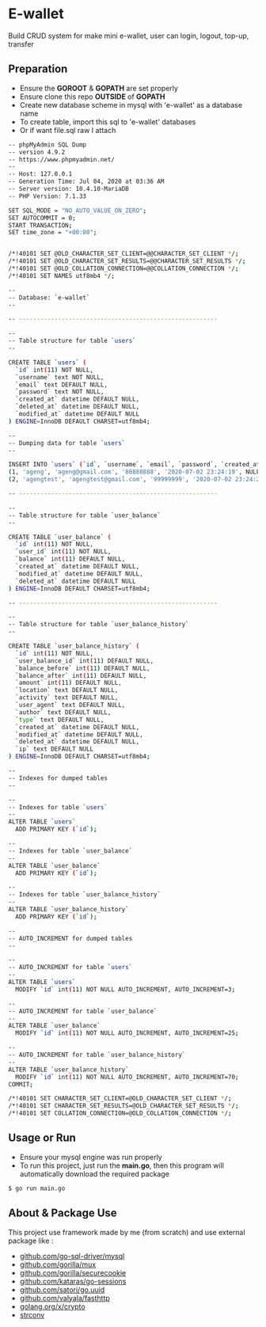 # E-wallet
Build CRUD system for make mini e-wallet, user can login, logout, top-up, transfer

## Preparation
* Ensure the **GOROOT** & **GOPATH** are set properly
* Ensure clone this repo **OUTSIDE** of **GOPATH**
* Create new database scheme in mysql with 'e-wallet' as a database name
* To create table, import this sql to 'e-wallet' databases
* Or if want file.sql raw I attach

```bash
-- phpMyAdmin SQL Dump
-- version 4.9.2
-- https://www.phpmyadmin.net/
--
-- Host: 127.0.0.1
-- Generation Time: Jul 04, 2020 at 03:36 AM
-- Server version: 10.4.10-MariaDB
-- PHP Version: 7.1.33

SET SQL_MODE = "NO_AUTO_VALUE_ON_ZERO";
SET AUTOCOMMIT = 0;
START TRANSACTION;
SET time_zone = "+00:00";


/*!40101 SET @OLD_CHARACTER_SET_CLIENT=@@CHARACTER_SET_CLIENT */;
/*!40101 SET @OLD_CHARACTER_SET_RESULTS=@@CHARACTER_SET_RESULTS */;
/*!40101 SET @OLD_COLLATION_CONNECTION=@@COLLATION_CONNECTION */;
/*!40101 SET NAMES utf8mb4 */;

--
-- Database: `e-wallet`
--

-- --------------------------------------------------------

--
-- Table structure for table `users`
--

CREATE TABLE `users` (
  `id` int(11) NOT NULL,
  `username` text NOT NULL,
  `email` text DEFAULT NULL,
  `password` text NOT NULL,
  `created_at` datetime DEFAULT NULL,
  `deleted_at` datetime DEFAULT NULL,
  `modified_at` datetime DEFAULT NULL
) ENGINE=InnoDB DEFAULT CHARSET=utf8mb4;

--
-- Dumping data for table `users`
--

INSERT INTO `users` (`id`, `username`, `email`, `password`, `created_at`, `deleted_at`, `modified_at`) VALUES
(1, 'ageng', 'ageng@gmail.com', '88888888', '2020-07-02 23:24:19', NULL, NULL),
(2, 'agengtest', 'agengtest@gmail.com', '99999999', '2020-07-02 23:24:29', NULL, NULL);

-- --------------------------------------------------------

--
-- Table structure for table `user_balance`
--

CREATE TABLE `user_balance` (
  `id` int(11) NOT NULL,
  `user_id` int(11) NOT NULL,
  `balance` int(11) DEFAULT NULL,
  `created_at` datetime DEFAULT NULL,
  `modified_at` datetime DEFAULT NULL,
  `deleted_at` datetime DEFAULT NULL
) ENGINE=InnoDB DEFAULT CHARSET=utf8mb4;

-- --------------------------------------------------------

--
-- Table structure for table `user_balance_history`
--

CREATE TABLE `user_balance_history` (
  `id` int(11) NOT NULL,
  `user_balance_id` int(11) DEFAULT NULL,
  `balance_before` int(11) DEFAULT NULL,
  `balance_after` int(11) DEFAULT NULL,
  `amount` int(11) DEFAULT NULL,
  `location` text DEFAULT NULL,
  `activity` text DEFAULT NULL,
  `user_agent` text DEFAULT NULL,
  `author` text DEFAULT NULL,
  `type` text DEFAULT NULL,
  `created_at` datetime DEFAULT NULL,
  `modified_at` datetime DEFAULT NULL,
  `deleted_at` datetime DEFAULT NULL,
  `ip` text DEFAULT NULL
) ENGINE=InnoDB DEFAULT CHARSET=utf8mb4;

--
-- Indexes for dumped tables
--

--
-- Indexes for table `users`
--
ALTER TABLE `users`
  ADD PRIMARY KEY (`id`);

--
-- Indexes for table `user_balance`
--
ALTER TABLE `user_balance`
  ADD PRIMARY KEY (`id`);

--
-- Indexes for table `user_balance_history`
--
ALTER TABLE `user_balance_history`
  ADD PRIMARY KEY (`id`);

--
-- AUTO_INCREMENT for dumped tables
--

--
-- AUTO_INCREMENT for table `users`
--
ALTER TABLE `users`
  MODIFY `id` int(11) NOT NULL AUTO_INCREMENT, AUTO_INCREMENT=3;

--
-- AUTO_INCREMENT for table `user_balance`
--
ALTER TABLE `user_balance`
  MODIFY `id` int(11) NOT NULL AUTO_INCREMENT, AUTO_INCREMENT=25;

--
-- AUTO_INCREMENT for table `user_balance_history`
--
ALTER TABLE `user_balance_history`
  MODIFY `id` int(11) NOT NULL AUTO_INCREMENT, AUTO_INCREMENT=70;
COMMIT;

/*!40101 SET CHARACTER_SET_CLIENT=@OLD_CHARACTER_SET_CLIENT */;
/*!40101 SET CHARACTER_SET_RESULTS=@OLD_CHARACTER_SET_RESULTS */;
/*!40101 SET COLLATION_CONNECTION=@OLD_COLLATION_CONNECTION */;

```

## Usage or Run
* Ensure your mysql engine was run properly
* To run this project, just run the **main.go**, then this program will automatically download the required package

```bash
$ go run main.go
```

##  About & Package Use
This project use framework made by me (from scratch) and use external package like :
* [github.com/go-sql-driver/mysql](github.com/go-sql-driver/mysql)
* [github.com/gorilla/mux](github.com/gorilla/mux)
* [github.com/gorilla/securecookie](github.com/gorilla/securecookie)
* [github.com/kataras/go-sessions](github.com/kataras/go-sessions)
* [github.com/satori/go.uuid](github.com/satori/go.uuid)
* [github.com/valyala/fasthttp](github.com/valyala/fasthttp)
* [golang.org/x/crypto](golang.org/x/crypto)
* [strconv](https://golang.org/pkg/strconv/)
